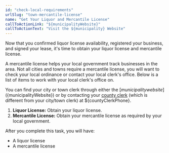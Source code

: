 ```yaml
---
id: "check-local-requirements"
urlSlug: "town-mercantile-license"
name: "Get Your Liquor and Mercantile License"
callToActionLink: "${municipalityWebsite}"
callToActionText: "Visit the ${municipality} Website"
---
```


Now that you confirmed liquor license availability, registered your business, and signed your lease, it's time to obtain your liquor license and mercantile license. 

A mercantile license helps your local government track businesses in the area. Not all cities and towns require a mercantile license, you will want to check your local ordinance or contact your local clerk's office. Below is a list of items to work with your local clerk's office on.

You can find your city or town clerk through either the [${municipality} website](${municipalityWebsite}) or by contacting your [county clerk](${countyClerkWebsite}) (which is different from your city/town clerk) at ${countyClerkPhone}.

1. **Liquor License:** Obtain your liquor license.
2. **Mercantile License:** Obtain your mercantile license as required by your local government.

After you complete this task, you will have:
- A liquor license
- A mercantile license
